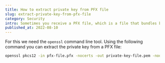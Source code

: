 ```yaml
---
title: How to extract private key from PFX file
slug: extract-private-key-from-pfx-file
category: Security
intro: Sometimes you receive a PFX file, which is a file that bundles both certificate and private key of a SSL certificate. Here's how to extract the private key.
published_at: 2022-08-10
---
```


For this we need the `openssl` command line tool. Using the following command you can extract the private key from a PFX file:

```bash
openssl pkcs12 -in pfx-file.pfx -nocerts -out private-key-file.pem -nodes
```
